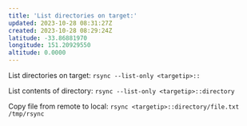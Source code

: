 ```yaml
---
title: 'List directories on target:'
updated: 2023-10-28 08:31:27Z
created: 2023-10-28 08:29:24Z
latitude: -33.86881970
longitude: 151.20929550
altitude: 0.0000
---
```


List directories on target:
`rsync --list-only <targetip>::` 

List contents of directory:
`rsync --list-only <targetip>::directory` 

Copy file from remote to local:
`rsync <targetip>::directory/file.txt /tmp/rsync`